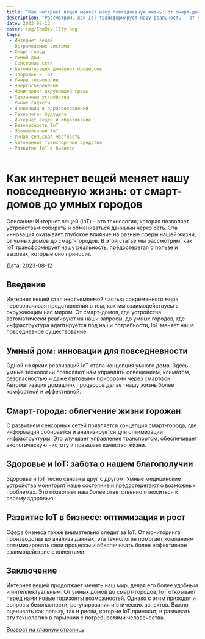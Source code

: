 ```yaml
---
title: "Как интернет вещей меняет нашу повседневную жизнь: от смарт-домов до умных городов"
description: "Рассмотрим, как IoT трансформирует нашу реальность – от умных домов до смарт-городов."
date: 2023-08-12
cover: img/ComDev.11ty.png
tags:
 - Интернет вещей
 - Встраиваемые системы
 - Смарт-город
 - Умный дом
 - Сенсорные сети
 - Автоматизация домашних процессов
 - Здоровье и IoT
 - Умные технологии
 - Энергосбережение
 - Мониторинг окружающей среды
 - Связанные устройства
 - Умные гаджеты
 - Инновации в здравоохранении
 - Технологии будущего
 - Интернет вещей и образование
 - Безопасность IoT
 - Промышленный IoT
 - Умная сельская местность
 - Автономные транспортные средства
 - Развитие IoT в бизнесе
---
```


# Как интернет вещей меняет нашу повседневную жизнь: от смарт-домов до умных городов

Описание: Интернет вещей (IoT) – это технология, которая позволяет устройствам собирать и обмениваться данными через сеть. Эта инновация оказывает глубокое влияние на разные сферы нашей жизни, от умных домов до смарт-городов. В этой статье мы рассмотрим, как IoT трансформирует нашу реальность, предостерегая о пользе и вызовах, которые оно приносит.

Дата: 2023-08-12

## Введение

Интернет вещей стал неотъемлемой частью современного мира, переворачивая представления о том, как мы взаимодействуем с окружающим нас миром. От смарт-домов, где устройства автоматически реагируют на наши запросы, до умных городов, где инфраструктура адаптируется под наши потребности, IoT меняет наше повседневное существование.

## Умный дом: инновации для повседневности

Одной из ярких реализаций IoT стала концепция умного дома. Здесь умные технологии позволяют нам управлять освещением, климатом, безопасностью и даже бытовыми приборами через смартфон. Автоматизация домашних процессов делает нашу жизнь более комфортной и эффективной.

## Смарт-города: облегчение жизни горожан

С развитием сенсорных сетей появляется концепция смарт-города, где информация собирается и анализируется для оптимизации инфраструктуры. Это улучшает управление транспортом, обеспечивает экологическую чистоту и повышает качество жизни.

## Здоровье и IoT: забота о нашем благополучии

Здоровье и IoT тесно связаны друг с другом. Умные медицинские устройства мониторят наше состояние и предостерегают о возможных проблемах. Это позволяет нам более ответственно относиться к своему здоровью.

## Развитие IoT в бизнесе: оптимизация и рост

Сфера бизнеса также внимательно следит за IoT. От мониторинга производства до анализа данных, эта технология помогает компаниям оптимизировать свои процессы и обеспечивать более эффективное взаимодействие с клиентами.

## Заключение

Интернет вещей продолжает менять наш мир, делая его более удобным и интеллектуальным. От умных домов до смарт-городов, IoT открывает перед нами новые горизонты возможностей. Однако с этим приходят и вопросы безопасности, регулирования и этических аспектов. Важно оценивать как пользу, так и риски, которые IoT приносит, и развивать эту технологию в гармонии с потребностями человечества.

[Возврат на главную страницу](/)